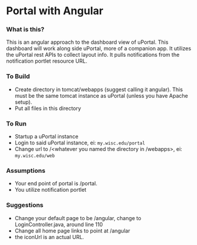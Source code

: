 # Portal with Angular

### What is this?
This is an angular approach to the dashboard view of uPortal. This dashboard will work along side uPortal, more of a companion app. It utilizes the uPortal rest APIs to collect layout info. It pulls notifications from the notification portlet resource URL.

### To Build
* Create directory in tomcat/webapps (suggest calling it angular). This must be the same tomcat instance as uPortal (unless you have Apache setup).
* Put all files in this directory

### To Run
* Startup a uPortal instance
* Login to said uPortal instance, ei: `my.wisc.edu/portal`
* Change url to /<whatever you named the directory in /webapps>, ei: `my.wisc.edu/web`

### Assumptions
* Your end point of portal is /portal.
* You utilize notification portlet

### Suggestions
* Change your default page to be /angular, change to LoginController.java, around line 110
* Change all home page links to point at /angular
* the iconUrl is an actual URL.